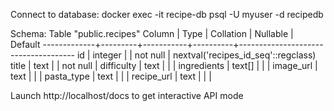 Connect to database: docker exec -it recipe-db psql -U myuser -d recipedb

Schema:
                               Table "public.recipes"
   Column    |  Type   | Collation | Nullable |               Default
-------------+---------+-----------+----------+-------------------------------------
 id          | integer |           | not null | nextval('recipes_id_seq'::regclass)
 title       | text    |           | not null |
 difficulty  | text    |           |          |
 ingredients | text[]  |           |          |
 image_url   | text    |           |          |
 pasta_type  | text    |           |          |
 recipe_url  | text    |           |          |


Launch http://localhost/docs to get interactive API mode